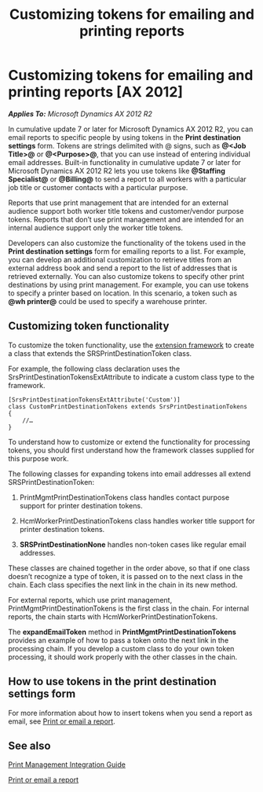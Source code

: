 ﻿---
title: Customizing tokens for emailing and printing reports
TOCTitle: Customizing tokens for emailing and printing reports
ms:assetid: e756e8d0-95f8-49ed-bd4a-8b4ff88d08f2
ms:mtpsurl: https://technet.microsoft.com/en-us/library/Dn479194(v=AX.60)
ms:contentKeyID: 59633684
ms.date: 01/08/2014
mtps_version: v=AX.60
---

# Customizing tokens for emailing and printing reports [AX 2012]


_**Applies To:** Microsoft Dynamics AX 2012 R2_

In cumulative update 7 or later for Microsoft Dynamics AX 2012 R2, you can email reports to specific people by using tokens in the **Print destination settings** form. Tokens are strings delimited with @ signs, such as **@\<Job Title\>@** or **@\<Purpose\>@**, that you can use instead of entering individual email addresses. Built-in functionality in cumulative update 7 or later for Microsoft Dynamics AX 2012 R2 lets you use tokens like **@Staffing Specialist@** or <strong>@Billing@</strong> to send a report to all workers with a particular job title or customer contacts with a particular purpose.

Reports that use print management that are intended for an external audience support both worker title tokens and customer/vendor purpose tokens. Reports that don’t use print management and are intended for an internal audience support only the worker title tokens.

Developers can also customize the functionality of the tokens used in the **Print destination settings** form for emailing reports to a list. For example, you can develop an additional customization to retrieve titles from an external address book and send a report to the list of addresses that is retrieved externally. You can also customize tokens to specify other print destinations by using print management. For example, you can use tokens to specify a printer based on location. In this scenario, a token such as **@wh printer@** could be used to specify a warehouse printer.

## Customizing token functionality

To customize the token functionality, use the [extension framework](http://blogs.msdn.com/b/ax_gfm_framework_team_blog/archive/2012/11/13/the-microsoft-dynamics-ax-2012-extension-framework-part-1.aspx) to create a class that extends the SRSPrintDestinationToken class.

For example, the following class declaration uses the SrsPrintDestinationTokensExtAttribute to indicate a custom class type to the framework.

    [SrsPrintDestinationTokensExtAttribute('Custom')]
    class CustomPrintDestinationTokens extends SrsPrintDestinationTokens
    {
        //…
    }

To understand how to customize or extend the functionality for processing tokens, you should first understand how the framework classes supplied for this purpose work.

The following classes for expanding tokens into email addresses all extend SRSPrintDestinationToken:

1.  PrintMgmtPrintDestinationTokens class handles contact purpose support for printer destination tokens.

2.  HcmWorkerPrintDestinationTokens class handles worker title support for printer destination tokens.

3.  **SRSPrintDestinationNone** handles non-token cases like regular email addresses.

These classes are chained together in the order above, so that if one class doesn’t recognize a type of token, it is passed on to the next class in the chain. Each class specifies the next link in the chain in its new method.

For external reports, which use print management, PrintMgmtPrintDestinationTokens is the first class in the chain. For internal reports, the chain starts with HcmWorkerPrintDestinationTokens.

The **expandEmailToken** method in **PrintMgmtPrintDestinationTokens** provides an example of how to pass a token onto the next link in the processing chain. If you develop a custom class to do your own token processing, it should work properly with the other classes in the chain.

## How to use tokens in the print destination settings form

For more information about how to insert tokens when you send a report as email, see [Print or email a report](print-or-email-a-report.md).

## See also

[Print Management Integration Guide](print-management-integration-guide.md)

[Print or email a report](print-or-email-a-report.md)


